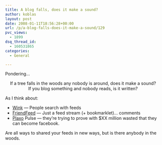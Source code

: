 ```yaml
---
title: A blog falls, does it make a sound?
author: koblas
layout: post
date: 2008-01-11T18:56:28+00:00
url: /p/a-blog-falls-does-it-make-a-sound/129
pvc_views:
  - 1899
dsq_thread_id:
  - 160531865
categories:
  - General

---
```

Pondering&#8230;

<center>
  If a tree falls in the woods any nobody is around, does it make a sound?
</center>

<center>
  If you blog something and nobody reads, is it written?
</center>

As I think about:

  * [Wink][1] &#8212; People search with feeds
  * [FriendFeed][2] &#8212; Just a feed stream (+ bookmarklet)&#8230; comments
  * [Plaxo][3] Pulse &#8212; they&#8217;re trying to prove with $XX million wasted that they can become facebook.

Are all ways to shared your feeds in new ways, but is there anybody in the woods.

 [1]: http://wink.com
 [2]: http://friendfeed.com
 [3]: http://plaxo.com
